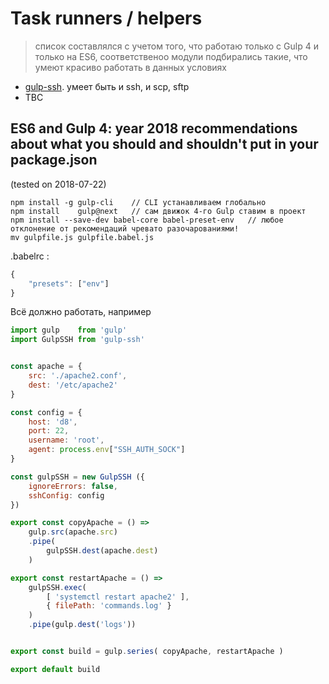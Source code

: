 # Task runners / helpers

> список составлялся с учетом того, что работаю только с Gulp 4 и только на ES6, соответственоо модули подбирались такие, что умеют красиво работать в данных условиях
* [gulp-ssh]( https://github.com/teambition/gulp-ssh ). умеет быть и ssh, и scp, sftp 
* TBC

## ES6 and Gulp 4: year 2018 recommendations about what you should and shouldn't put in your package.json
(tested on 2018-07-22)

`npm install -g gulp-cli    // CLI устанавливаем глобально `            <br>
`npm install    gulp@next   // сам движок 4-го Gulp ставим в проект`    <br>
`npm install --save-dev babel-core babel-preset-env   // любое отклонение от рекомендаций чревато разочарованиями!` <br>
`mv gulpfile.js gulpfile.babel.js`  <br>

.babelrc :
```javascript
{
    "presets": ["env"]
}
```
Всё должно работать, например
```javascript
import gulp    from 'gulp'
import GulpSSH from 'gulp-ssh'


const apache = {
    src: './apache2.conf',
    dest: '/etc/apache2'
}

const config = {
    host: 'd8',
    port: 22,
    username: 'root',
    agent: process.env["SSH_AUTH_SOCK"]
}

const gulpSSH = new GulpSSH ({
    ignoreErrors: false,
    sshConfig: config
})

export const copyApache = () =>
    gulp.src(apache.src)
    .pipe(
        gulpSSH.dest(apache.dest)
    )

export const restartApache = () =>
    gulpSSH.exec(
        [ 'systemctl restart apache2' ],
        { filePath: 'commands.log' }
    )
    .pipe(gulp.dest('logs'))


export const build = gulp.series( copyApache, restartApache )

export default build
```
